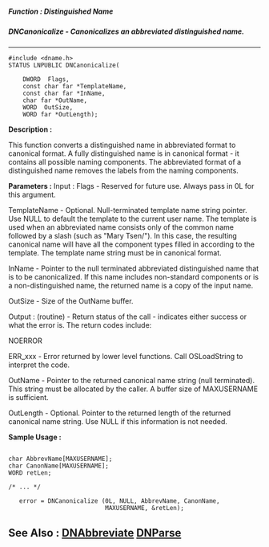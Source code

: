 ##### Function : Distinguished Name
##### DNCanonicalize - Canonicalizes an abbreviated distinguished name.
---
```
#include <dname.h>
STATUS LNPUBLIC DNCanonicalize(

	DWORD  Flags,
	const char far *TemplateName,
	const char far *InName,
	char far *OutName,
	WORD  OutSize,
	WORD far *OutLength);
```
**Description :**

This function converts a distinguished name in abbreviated format to canonical 
format.  A fully distinguished name is in canonical format - it contains all 
possible naming components.  The abbreviated format of a distinguished name 
removes the labels from the naming components.

**Parameters :**
Input :
Flags  -  Reserved for future use.  Always pass in 0L for this argument.

TemplateName  -  Optional.  Null-terminated template name string pointer.  Use NULL to default the template to the current user name.  The template is used when an abbreviated name consists only of the common name followed by a slash (such as "Mary Tsen/").  In this case, the resulting canonical name will have all the component types filled in according to the template.  The template name string must be in canonical format.

InName  -  Pointer to the null terminated abbreviated distinguished name that is to be canonicalized.  If this name includes non-standard components or is a non-distinguished name, the returned name is a copy of the input name.

OutSize  -  Size of the OutName buffer.

Output :
(routine)  -  Return status of the call - indicates either success or what the error is. The return codes include:

NOERROR

ERR_xxx - Error returned by lower level functions.  Call OSLoadString to interpret the code.


OutName  -  Pointer to the returned canonical name string (null terminated).  This string must be allocated by the caller.  A buffer size of MAXUSERNAME is sufficient.

OutLength  -  Optional.  Pointer to the returned length of the returned canonical name string.  Use NULL if this information is not needed.


**Sample Usage :**
```
     
char AbbrevName[MAXUSERNAME]; 
char CanonName[MAXUSERNAME];
WORD retLen;  

/* ... */

   error = DNCanonicalize (0L, NULL, AbbrevName, CanonName, 
                           MAXUSERNAME, &retLen);     
```
**See Also :**
[DNAbbreviate](/reference/Func/DNAbbreviate)
[DNParse](/reference/Func/DNParse)
---
